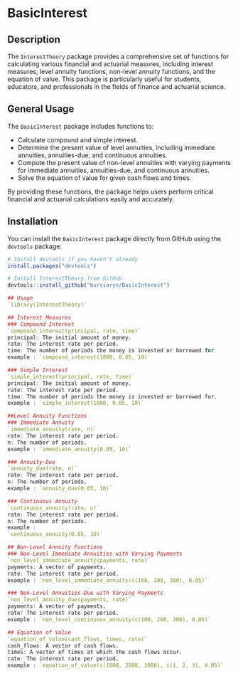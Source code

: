 # BasicInterest

## Description

The `InterestTheory` package provides a comprehensive set of functions for calculating various financial and actuarial measures, including interest measures, level annuity functions, non-level annuity functions, and the equation of value. This package is particularly useful for students, educators, and professionals in the fields of finance and actuarial science.

## General Usage

The `BasicInterest` package includes functions to:
- Calculate compound and simple interest.
- Determine the present value of level annuities, including immediate annuities, annuities-due, and continuous annuities.
- Compute the present value of non-level annuities with varying payments for immediate annuities, annuities-due, and continuous annuities.
- Solve the equation of value for given cash flows and times.

By providing these functions, the package helps users perform critical financial and actuarial calculations easily and accurately.

## Installation

You can install the `BasicInterest` package directly from GitHub using the `devtools` package:

```r
# Install devtools if you haven't already
install.packages("devtools")

# Install InterestTheory from GitHub
devtools::install_github("bursiaryn/BasicInterest")

## Usage
`library(InterestTheory)`

## Interest Measures
### Compound Interest
`compound_interest(principal, rate, time)`
principal: The initial amount of money.
rate: The interest rate per period.
time: The number of periods the money is invested or borrowed for
example : `compound_interest(1000, 0.05, 10)`

### Simple Interest
`simple_interest(principal, rate, time)`
principal: The initial amount of money.
rate: The interest rate per period.
time: The number of periods the money is invested or borrowed for.
example : `simple_interest(1000, 0.05, 10)`

##Level Annuity Functions
### Immediate Annuity
`immediate_annuity(rate, n)`
rate: The interest rate per period.
n: The number of periods.
example : `immediate_annuity(0.05, 10)`

### Annuity-Due
`annuity_due(rate, n)`
rate: The interest rate per period.
n: The number of periods.
example : `annuity_due(0.05, 10)`

### Continuous Annuity
`continuous_annuity(rate, n)`
rate: The interest rate per period.
n: The number of periods.
example : 
`continuous_annuity(0.05, 10)`

## Non-Level Annuity Functions
### Non-Level Immediate Annuities with Varying Payments
`non_level_immediate_annuity(payments, rate)`
payments: A vector of payments.
rate: The interest rate per period.
example : `non_level_immediate_annuity(c(100, 200, 300), 0.05)`

### Non-Level Annuities-Due with Varying Payments
`non_level_annuity_due(payments, rate)`
payments: A vector of payments.
rate: The interest rate per period.
example : `non_level_continuous_annuity(c(100, 200, 300), 0.05)`

## Equation of Value
`equation_of_value(cash_flows, times, rate)`
cash_flows: A vector of cash flows.
times: A vector of times at which the cash flows occur.
rate: The interest rate per period.
example : `equation_of_value(c(1000, 2000, 3000), c(1, 2, 3), 0.05)`
